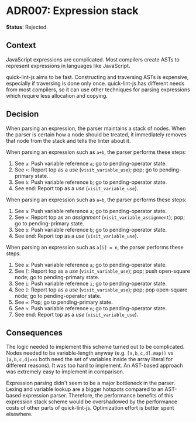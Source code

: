 # ADR007: Expression stack

**Status**: Rejected.

## Context

JavaScript expressions are complicated. Most compilers create ASTs to represent
expressions in languages like JavaScript.

quick-lint-js aims to be fast. Constructing and traversing ASTs is expensive,
especially if traversing is done only once. quick-lint-js has different needs
from most compilers, so it can use other techniques for parsing expressions
which require less allocation and copying.

## Decision

When parsing an expression, the parser maintains a stack of nodes. When the
parser is certain how a node should be treated, it immediately removes that node
from the stack and tells the linter about it.

When parsing an expression such as `a+b`, the parser performs these steps:

1. See `a`: Push variable reference `a`; go to pending-operator state.
2. See `+`: Report top as a *use* (`visit_variable_use`); pop; go to
   pending-primary state.
3. See `b`: Push variable reference `b`; go to pending-operator state.
4. See end: Report top as a *use* (`visit_variable_use`).

When parsing an expression such as `a=b`, the parser performs these steps:

1. See `a`: Push variable reference `a`; go to pending-operator state.
2. See `=`: Report top as an *assignment* (`visit_variable_assignment`); pop; go
   to pending-primary state.
3. See `b`: Push variable reference `b`; go to pending-operator state.
4. See end: Report top as a *use* (`visit_variable_use`).

When parsing an expression such as `a[i] = n`, the parser performs these steps:

1. See `a`: Push variable reference `a`; go to pending-operator state.
2. See `[`: Report top as a *use* (`visit_variable_use`); pop; push open-square
   node; go to pending-primary state.
3. See `i`: Push variable reference `i`; go to pending-operator state.
4. See `]`: Report top as a *use* (`visit_variable_use`); pop; pop open-square
   node; go to pending-operator state.
5. See `=`: Pop; go to pending-primary state.
6. See `n`: Push variable reference `n`; go to pending-operator state.
7. See end: Report top as a *use* (`visit_variable_use`).

## Consequences

The logic needed to implement this scheme turned out to be complicated.
Nodes needed to be variable-length anyway (e.g. `[a,b,c,d].map()` vs
`[a,b,c,d]=xs` both need the set of variables inside the array literal for
different reasons). It was too hard to implement. An AST-based approach was
extremely easy to implement in comparison.

Expression parsing didn't seem to be a major bottleneck in the parser. Lexing
and variable lookup are a bigger hotspots compared to an AST-based expression
parser. Therefore, the performance benefits of this expression stack scheme
would be overshadowed by the performance costs of other parts of quick-lint-js.
Optimization effort is better spent elsewhere.
